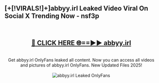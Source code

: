 <h2>[+[!VIRALS!]+]abbyy.irl Leaked Video Viral On Social X Trending Now - nsf3p</h2>
<br>
<div align="center">
<h2><a href="https://libra.edu.pl?abbyy.irl" rel="nofollow">🔴 CLICK HERE 🌐==►► abbyy.irl</a></h2>
<br>
Get abbyy.irl OnlyFans leaked all content. Now you can access all videos and pictures of abbyy.irl OnlyFans. New Updated Files 2025!
<br>
<br>
<a href="https://libra.edu.pl?abbyy.irl" rel="nofollow" data-target="animated-image.originalLink"><img src="https://i.ibb.co.com/WyWwxjT/player-gif2.gif" alt="abbyy.irl Leaked OnlyFans" style="max-width: 100%; display: inline-block;" data-target="animated-image.originalImage"></a>
</div>
<br>